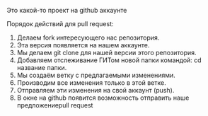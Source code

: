 Это какой-то проект на github аккаунте

Порядок действий для pull request:

1. Делаем fork интересующего нас репозитория.
2. Эта версия появляется на нашем аккаунте.
3. Мы делаем git clone для нашей версии этого репозитория.
4. Добавляем отслеживание ГИТом новой папки командой: cd название папки.
5. Мы создаём ветку с предлагаемыми изменениями.
6. Производим все изменения только в этой ветке.
7. Отправляем эти изменения на свой аккаунт (push).
8. В окне на github появится возможность отправить наше предложениеpull request